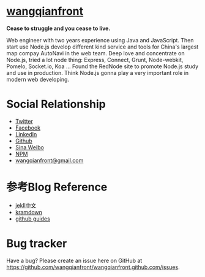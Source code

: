 [wangqianfront](http://twitter.com/wangqianfront)
============================
**Cease to struggle and you cease to live.**

Web engineer with two years experience using Java and JavaScript. Then start use Node.js develop different kind service and tools for China's largest map compay AutoNavi in the web team. Deep love and concentrate on Node.js, tried a lot node thing: Express, Connect, Grunt, Node-webkit, Pomelo, Socket.io, Koa ... Found the RedNode site to promote Node.js study and use in production. Think Node.js gonna play a very important role in modern web developing.

Social Relationship
================
* [Twitter](http://twitter.com/wangqianfront)
* [Facebook](http://facebook.com/wangqianfront)
* [LinkedIn](http://www.linkedin.com/in/wangqianfront)
* [Github](http://github.com/wangqianfront)
* [Sina Weibo](http://weibo.com/qain1989)
* [NPM](https://www.npmjs.org/~wangqianfront)
* [wangqianfront@gmail.com](mailto:wangqianfront@gmail.com)


参考Blog Reference
===================
* [jekll中文](http://jekyllcn.com/)
* [kramdown](http://kramdown.gettalong.org/quickref.html)
* [github guides](https://guides.github.com/)


Bug tracker
=================================

Have a bug? Please create an issue here on GitHub at https://github.com/wangqianfront/wangqianfront.github.com/issues.

